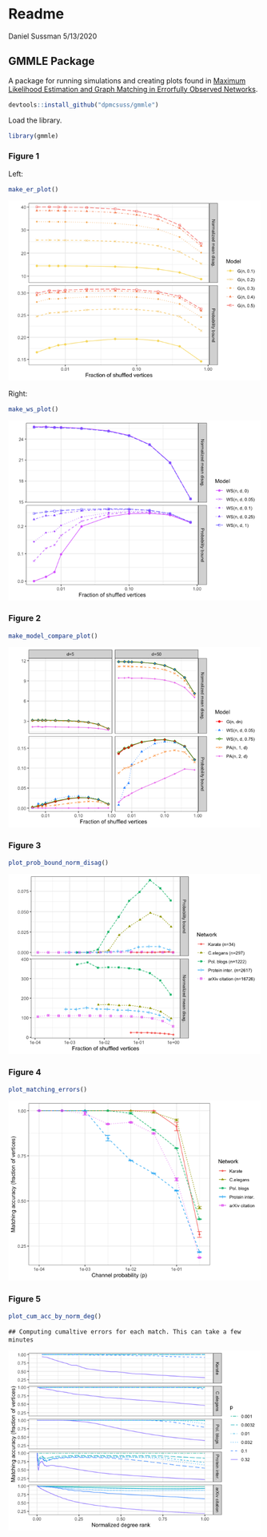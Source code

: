 Readme
================
Daniel Sussman
5/13/2020

## GMMLE Package

A package for running simulations and creating plots found in [Maximum
Likelihood Estimation and Graph Matching in Errorfully Observed
Networks](https://arxiv.org/abs/1812.10519).

``` r
devtools::install_github("dpmcsuss/gmmle")
```

Load the
    library.

``` r
library(gmmle)
```

### Figure 1

Left:

``` r
make_er_plot()
```

![](Readme_files/figure-gfm/er_plot-1.png)<!-- -->

Right:

``` r
make_ws_plot()
```

![](Readme_files/figure-gfm/ws_plot-1.png)<!-- -->

### Figure 2

``` r
make_model_compare_plot()
```

![](Readme_files/figure-gfm/model_compare_plot-1.png)<!-- -->

### Figure 3

``` r
plot_prob_bound_norm_disag()
```

![](Readme_files/figure-gfm/prob_bound_norm_disag-1.png)<!-- -->

### Figure 4

``` r
plot_matching_errors()
```

![](Readme_files/figure-gfm/matching_errors-1.png)<!-- -->

### Figure 5

``` r
plot_cum_acc_by_norm_deg()
```

    ## Computing cumaltive errors for each match. This can take a few minutes

![](Readme_files/figure-gfm/cum_acc_by_norm_deg-1.png)<!-- -->
